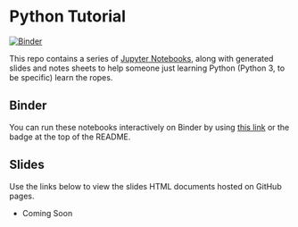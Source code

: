 # Python Tutorial
[![Binder](https://mybinder.org/badge_logo.svg)](https://mybinder.org/v2/gh/brandoningli/python-tutorial/master)

This repo contains a series of [Jupyter Notebooks](https://jupyter.org/), along with generated slides and notes sheets to help someone just learning Python (Python 3, to be specific) learn the ropes.

## Binder
You can run these notebooks interactively on Binder by using [this link]() or the badge at the top of the README.

## Slides
Use the links below to view the slides HTML documents hosted on GitHub pages.

+ Coming Soon